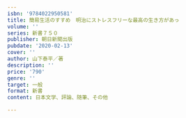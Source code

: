 ```yaml
---
isbn: '9784022950581'
title: 簡易生活のすすめ　明治にストレスフリーな最高の生き方があっ
volume: ''
series: 新書７５０
publisher: 朝日新聞出版
pubdate: '2020-02-13'
cover: ''
author: 山下泰平／著
description: ''
price: '790'
genre: ''
target: 一般
format: 新書
content: 日本文学、評論、随筆、その他

---
```

